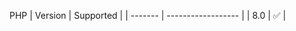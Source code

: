 PHP
| Version | Supported          |
| ------- | ------------------ |
| 8.0  | :white_check_mark: |
